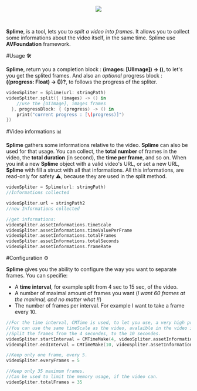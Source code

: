 <p align="center">
  <img src ="https://cloud.githubusercontent.com/assets/3276768/12470123/bfe1a198-c045-11e5-8960-7b5d59c4c8da.png"/>
</p>
</br>

**Splime**, is a tool, lets you to *split a video into frames*. It allows you to collect some informations about the video itself, in the same time. Splime use **AVFoundation** framework.


#Usage 🛠

**Splime**, return you a completion block : **(images: [UIImage]) -> ()**, to let's you get the splited frames. And also an *optional* progress block : **((progress: Float) -> ())?**, to follows the progress of the spliter.

```swift
videoSpliter = Splime(url: stringPath)
videoSpliter.split({ (images) -> () in
    //use the [UIImage], images frames            
  }, progressBlock: { (progress) -> () in
    print("current progress : [\(progress)]")
})
```

#Video informations 📊

**Splime** gathers some informations relative to the video. **Splime** can also be used for that usage.
You can collect, the **total number** of frames in the video, the **total duration** (in second), the **time per frame**, and so on. When you init a new **Splime** object with a valid video's URL, or set a new URL, **Splime** with fill a struct with all that informations. All this informations, are read-only for safety ⚠️, because they are used in the split method.

```Swift
videoSpliter = Splime(url: stringPath)
//Informations collected

videoSpliter.url = stringPath2
//new Informations collected

//get informations:
videoSpliter.assetInformations.timeScale
videoSpliter.assetInformations.timeValuePerFrame
videoSpliter.assetInformations.totalFrames
videoSpliter.assetInformations.totalSeconds
videoSpliter.assetInformations.frameRate
```

#Configuration ⚙

**Splime** gives you the ability to configure the way you want to separate frames.
You can specifie:
- A **time interval**, for example split from 4 sec to 15 sec, of the video.
- A number of maximal amount of frames you want (*I want 60 frames at the maximal, and no matter what !!*)
- The number of frames per interval. For example I want to take a frame every 10.

```swift
//For the time interval, CMTime is used, to let you use, a very high precision.
//You can use the same timeScale as the video, avalaible in the video information.
//Split the frames from the 4 secondes, to the 10 secondes.
videoSpliter.startInterval = CMTimeMake(4, videoSpliter.assetInformations.timeScale)
videoSpliter.endInterval = CMTimeMake(10, videoSpliter.assetInformations.timeScale)

//Keep only one frame, every 5.
videoSpliter.everyFrames = 5

//Keep only 35 maximum frames.
//Can be used to limit the memory usage, if the video can.
videoSpliter.totalFrames = 35
```

